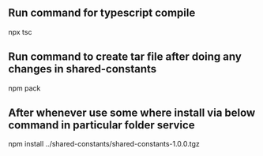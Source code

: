 ## Run command for typescript compile

npx tsc

## Run command to create tar file after doing any changes in shared-constants

npm pack

## After whenever use some where install via below command in particular folder service

npm install ../shared-constants/shared-constants-1.0.0.tgz
